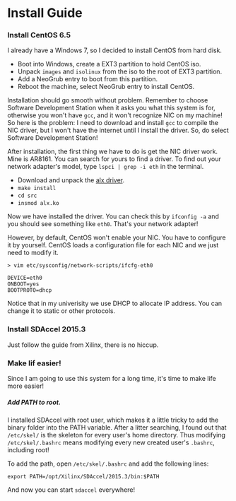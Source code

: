 # Install Guide
### Install CentOS 6.5
I already have a Windows 7, so I decided to install CentOS from hard disk.

- Boot into Windows, create a EXT3 partition to hold CentOS iso.
- Unpack `images` and `isolinux` from the iso to the root of EXT3 partition.
- Add a NeoGrub entry to boot from this partition.
- Reboot the machine, select NeoGrub entry to install CentOS.

Installation should go smooth without problem. Remember to choose Software Development Station when it asks you what this system is for, otherwise you won't have `gcc`, and it won't recognize NIC on my machine! So here is the problem: I need to download and install `gcc` to compile the NIC driver, but I won't have the internet until I install the driver. So, do select Software Development Station!

After installation, the first thing we have to do is get the NIC driver work. Mine is AR8161. You can search for yours to find a driver. To find out your network adapter's model, type `lspci | grep -i eth` in the terminal.

- Download and unpack the [alx driver](http://fichiers.touslesdrivers.com/34178/alx-linux-v2.0.0.6.rar).
- `make install`
- `cd src`
- `insmod alx.ko`

Now we have installed the driver. You can check this by `ifconfig -a` and you should see something like `eth0`. That's your network adapter!

However, by default, CentOS won't enable your NIC. You have to configure it by yourself. CentOS loads a configuration file for each NIC and we just need to modify it.

```
> vim etc/sysconfig/network-scripts/ifcfg-eth0

DEVICE=eth0
ONBOOT=yes
BOOTPROTO=dhcp
```

Notice that in my univerisity we use DHCP to allocate IP address. You can change it to static or other protocols.

### Install SDAccel 2015.3
Just follow the guide from Xilinx, there is no hiccup.

### Make lif easier!
Since I am going to use this system for a long time, it's time to make life more easier!

##### Add PATH to root.
I installed SDAccel with root user, which makes it a little tricky to add the binary folder into the PATH variable. After a litter searching, I found out that `/etc/skel/` is the skeleton for every user's home directory. Thus modifying `/etc/skel/.bashrc` means modifying every new created user's `.bashrc`, including root!

To add the path, open `/etc/skel/.bashrc` and add the following lines:
```
export PATH=/opt/Xilinx/SDAccel/2015.3/bin:$PATH
```
And now you can start `sdaccel` everywhere!

